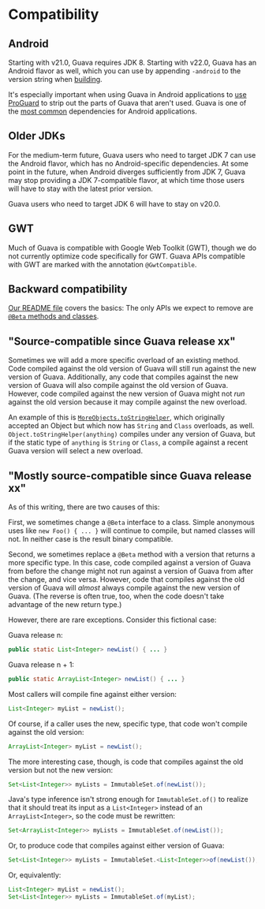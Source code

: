 # Compatibility

## Android

Starting with v21.0, Guava requires JDK 8. Starting with v22.0, Guava has an
Android flavor as well, which you can use by appending `-android` to the version
string when [building].

It's especially important when using Guava in Android applications to [use
ProGuard] to strip out the parts of Guava that aren't used. Guava is one of
the [most common][android-usage] dependencies for Android applications.

## Older JDKs

For the medium-term future, Guava users who need to target JDK 7 can use the
Android flavor, which has no Android-specific dependencies. At some point in the
future, when Android diverges sufficiently from JDK 7, Guava may stop providing
a JDK 7-compatible flavor, at which time those users will have to stay with the
latest prior version.

Guava users who need to target JDK 6 will have to stay on v20.0.

## GWT

Much of Guava is compatible with Google Web Toolkit (GWT), though we do not
currently optimize code specifically for GWT. Guava APIs compatible with GWT are
marked with the annotation `@GwtCompatible`.

## Backward compatibility

[Our README file][README] covers the basics: The only APIs we expect to remove
are [`@Beta` methods and classes][Beta].

## "Source-compatible since Guava release xx"

Sometimes we will add a more specific overload of an existing method. Code
compiled against the old version of Guava will still run against the new version
of Guava. Additionally, any code that compiles against the new version of Guava
will also compile against the old version of Guava. However, code compiled
against the new version of Guava might not _run_ against the old version because
it may compile against the new overload.

An example of this is [`MoreObjects.toStringHelper`], which originally
accepted an Object but which now has `String` and `Class` overloads, as well.
`Object.toStringHelper(anything)` compiles under any version of Guava, but if
the static type of `anything` is `String` or `Class`, a compile against a recent
Guava version will select a new overload.

## "Mostly source-compatible since Guava release xx"

As of this writing, there are two causes of this:

First, we sometimes change a `@Beta` interface to a class. Simple anonymous uses
like `new Foo() { ... }` will continue to compile, but named classes will not.
In neither case is the result binary compatible.

Second, we sometimes replace a `@Beta` method with a version that returns a more
specific type. In this case, code compiled against a version of Guava from
before the change might not run against a version of Guava from after the
change, and vice versa. However, code that compiles against the old version of
Guava will _almost_ always compile against the new version of Guava. (The
reverse is often true, too, when the code doesn't take advantage of the new
return type.)

However, there are rare exceptions. Consider this fictional case:

Guava release n:

```java
public static List<Integer> newList() { ... }
```

Guava release n + 1:

```java
public static ArrayList<Integer> newList() { ... }
```

Most callers will compile fine against either version:

```java
List<Integer> myList = newList();
```

Of course, if a caller uses the new, specific type, that code won't compile
against the old version:

```java
ArrayList<Integer> myList = newList();
```

The more interesting case, though, is code that compiles against the old version
but not the new version:

```java
Set<List<Integer>> myLists = ImmutableSet.of(newList());
```

Java's type inference isn't strong enough for `ImmutableSet.of()` to realize
that it should treat its input as a `List<Integer>` instead of an
`ArrayList<Integer>`, so the code must be rewritten:

```java
Set<ArrayList<Integer>> myLists = ImmutableSet.of(newList());
```

Or, to produce code that compiles against either version of Guava:

```java
Set<List<Integer>> myLists = ImmutableSet.<List<Integer>>of(newList());
```

Or, equivalently:

```java
List<Integer> myList = newList();
Set<List<Integer>> myLists = ImmutableSet.of(myList);
```

[building]: UsingGuavaInYourBuild
[use ProGuard]: UsingProGuardWithGuava
[android-usage]: http://www.appbrain.com/stats/libraries/details/guava/google-guava
[README]: https://github.com/google/guava/blob/master/README.md
[Beta]: http://google.github.io/guava/releases/snapshot/api/docs/com/google/common/annotations/class-use/Beta.html
[`MoreObjects.toStringHelper`]: http://google.github.io/guava/releases/snapshot/api/docs/com/google/common/base/MoreObjects.html#toStringHelper-java.lang.Class-
